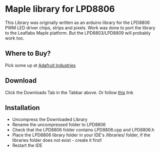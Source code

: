 # Maple library for LPD8806 #
This Library was originally written as an arduino library for the LPD8806 PWM
LED driver chips, strips and pixels. Work was done to port the library to the
Leaflabs Maple platform.
But the LPD8803/LPD8809 will probably work too.

## Where to Buy? ##
Pick some up at [Adafruit Industries](http://www.adafruit.com/products/306)

## Download ##
Click the Downloads Tab in the Tabbar above. 
Or follow [this](https://github.com/crenn/LPD8806/zipball/master) link

## Installation ##
* Uncompress the Downloaded Library
* Rename the uncompressed folder to LPD8806
* Check that the LPD8806 folder contains LPD8806.cpp and LPD8806.h
* Place the LPD8806 library folder in your IDE's /libraries/ folder, 
  if the libraries folder does not exist - create it first!
* Restart the IDE